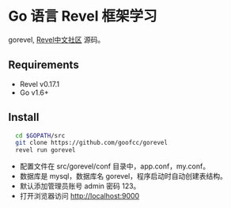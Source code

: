 # Go 语言 Revel 框架学习

gorevel, [Revel中文社区](http://gorevel.cn) 源码。

## Requirements

* Revel v0.17.1
* Go v1.6+

## Install

``` bash
  cd $GOPATH/src
  git clone https://github.com/goofcc/gorevel
  revel run gorevel
```

* 配置文件在 src/gorevel/conf 目录中，app.conf，my.conf。
* 数据库是 mysql，数据库名 gorevel，程序启动时自动创建表结构。
* 默认添加管理员账号 admin 密码 123。
* 打开浏览器访问 <http://localhost:9000>
